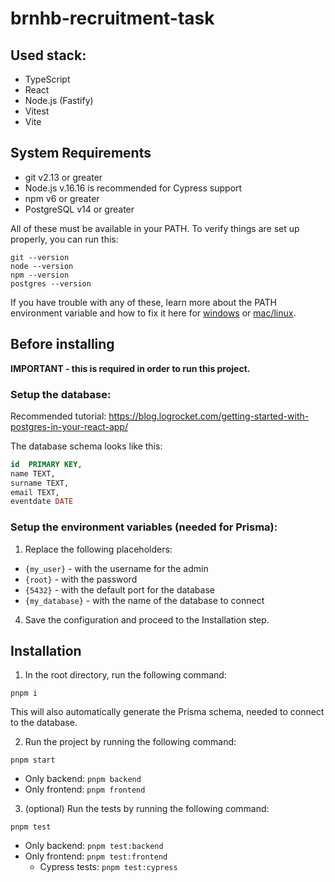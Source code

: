 # brnhb-recruitment-task

## Used stack:
- TypeScript
- React
- Node.js (Fastify)
- Vitest
- Vite 

## System Requirements
- git v2.13 or greater
- Node.js v.16.16 is recommended for Cypress support
- npm v6 or greater
- PostgreSQL v14 or greater

All of these must be available in your PATH. To verify things are set up properly, you can run this:

```
git --version
node --version
npm --version
postgres --version
```

If you have trouble with any of these, learn more about the PATH environment variable and how to fix it here for [windows](https://www.howtogeek.com/118594/how-to-edit-your-system-path-for-easy-command-line-access/) or [mac/linux](http://stackoverflow.com/a/24322978/971592).

## Before installing
**IMPORTANT - this is required in order to run this project.**

### Setup the database:
Recommended tutorial: https://blog.logrocket.com/getting-started-with-postgres-in-your-react-app/

The database schema looks like this:
```sql
id  PRIMARY KEY,
name TEXT,
surname TEXT,
email TEXT,
eventdate DATE
```

### Setup the environment variables (needed for Prisma):
1. Replace the following placeholders:
- ``{my_user}`` - with the username for the admin
- ``{root}`` - with the password
- ``{5432}`` - with the default port for the database
- ``{my_database}`` - with the name of the database to connect
4. Save the configuration and proceed to the Installation step.

## Installation
1. In the root directory, run the following command:
```
pnpm i
```

This will also automatically generate the Prisma schema, needed to connect to the database.

2. Run the project by running the following command:
```
pnpm start
```
- Only backend: ```pnpm backend```
- Only frontend: ```pnpm frontend```


3. (optional) Run the tests by running the following command:
```
pnpm test
```
- Only backend: ```pnpm test:backend```
- Only frontend: ```pnpm test:frontend```
  - Cypress tests: ```pnpm test:cypress```
